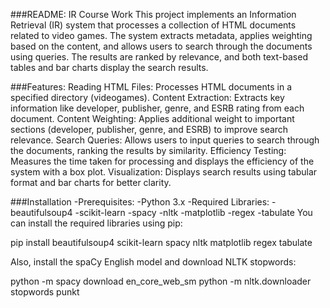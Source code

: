 ###README: IR Course Work
This project implements an Information Retrieval (IR) system that processes a collection of HTML documents related to video games. 
The system extracts metadata, applies weighting based on the content, and allows users to search through the documents using queries. 
The results are ranked by relevance, and both text-based tables and bar charts display the search results.

###Features:
Reading HTML Files: Processes HTML documents in a specified directory (videogames).
Content Extraction: Extracts key information like developer, publisher, genre, and ESRB rating from each document.
Content Weighting: Applies additional weight to important sections (developer, publisher, genre, and ESRB) to improve search relevance.
Search Queries: Allows users to input queries to search through the documents, ranking the results by similarity.
Efficiency Testing: Measures the time taken for processing and displays the efficiency of the system with a box plot.
Visualization: Displays search results using tabular format and bar charts for better clarity.

###Installation
-Prerequisites:
-Python 3.x
-Required Libraries:
-beautifulsoup4
-scikit-learn
-spacy
-nltk
-matplotlib
-regex
-tabulate
You can install the required libraries using pip:

pip install beautifulsoup4 scikit-learn spacy nltk matplotlib regex tabulate

Also, install the spaCy English model and download NLTK stopwords:

python -m spacy download en_core_web_sm
python -m nltk.downloader stopwords punkt
